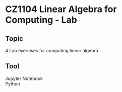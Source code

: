 # CZ1104 Linear Algebra for Computing - Lab

## Topic
4 Lab exercises for computing linear algebra

## Tool
Jupyter Notebook
<br/>
Python
